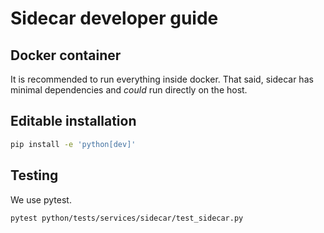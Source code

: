 # Sidecar developer guide

## Docker container

It is recommended to run everything inside docker. That said, sidecar has minimal
dependencies and _could_ run directly on the host.

## Editable installation

```bash
pip install -e 'python[dev]'
```

## Testing

We use pytest.

```bash
pytest python/tests/services/sidecar/test_sidecar.py
```
